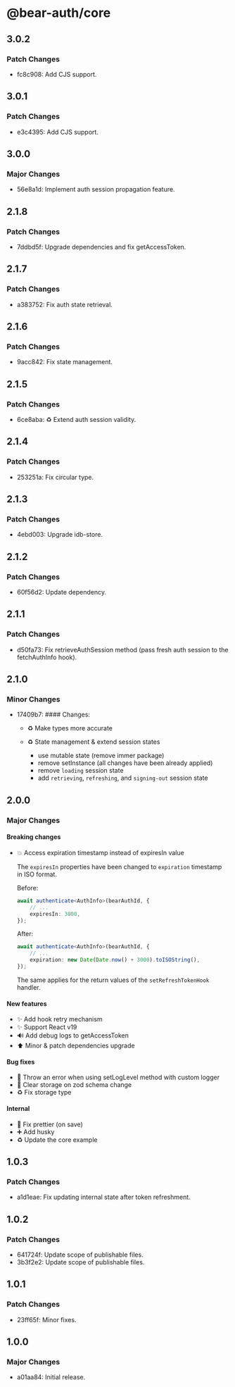 # @bear-auth/core

## 3.0.2

### Patch Changes

- fc8c908: Add CJS support.

## 3.0.1

### Patch Changes

- e3c4395: Add CJS support.

## 3.0.0

### Major Changes

- 56e8a1d: Implement auth session propagation feature.

## 2.1.8

### Patch Changes

- 7ddbd5f: Upgrade dependencies and fix getAccessToken.

## 2.1.7

### Patch Changes

- a383752: Fix auth state retrieval.

## 2.1.6

### Patch Changes

- 9acc842: Fix state management.

## 2.1.5

### Patch Changes

- 6ce8aba: ♻️ Extend auth session validity.

## 2.1.4

### Patch Changes

- 253251a: Fix circular type.

## 2.1.3

### Patch Changes

- 4ebd003: Upgrade idb-store.

## 2.1.2

### Patch Changes

- 60f56d2: Update dependency.

## 2.1.1

### Patch Changes

- d50fa73: Fix retrieveAuthSession method (pass fresh auth session to the fetchAuthInfo hook).

## 2.1.0

### Minor Changes

- 17409b7: #### Changes:

    - ♻️ Make types more accurate
    - ♻️ State management & extend session states

        - use mutable state (remove immer package)
        - remove setInstance (all changes have been already applied)
        - remove `loading` session state
        - add `retrieving`, `refreshing`, and `signing-out` session state

## 2.0.0

### Major Changes

#### Breaking changes

- 💥 Access expiration timestamp instead of expiresIn value

    The `expiresIn` properties have been changed to `expiration` timestamp in ISO format.

    Before:

    ```ts
    await authenticate<AuthInfo>(bearAuthId, {
        // ...
        expiresIn: 3000,
    });
    ```

    After:

    ```ts
    await authenticate<AuthInfo>(bearAuthId, {
        // ...
        expiration: new Date(Date.now() + 3000).toISOString(),
    });
    ```

    The same applies for the return values of the `setRefreshTokenHook` handler.

#### New features

- ✨ Add hook retry mechanism
- ✨ Support React v19
- 🔊 Add debug logs to getAccessToken
- ⬆️ Minor & patch dependencies upgrade

#### Bug fixes

- 🐛 Throw an error when using setLogLevel method with custom logger
- 🐛 Clear storage on zod schema change
- ♻️ Fix storage type

#### Internal

- 🐛 Fix prettier (on save)
- ➕ Add husky
- ♻️ Update the core example

## 1.0.3

### Patch Changes

- a1d1eae: Fix updating internal state after token refreshment.

## 1.0.2

### Patch Changes

- 641724f: Update scope of publishable files.
- 3b3f2e2: Update scope of publishable files.

## 1.0.1

### Patch Changes

- 23ff65f: Minor fixes.

## 1.0.0

### Major Changes

- a01aa84: Initial release.
